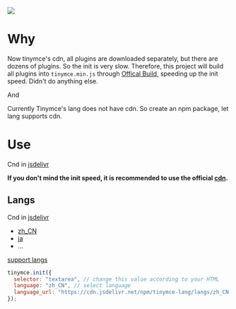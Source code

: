 [![](https://data.jsdelivr.com/v1/package/npm/tinymce-all-in-one/badge)](https://www.jsdelivr.com/package/npm/tinymce-all-in-one)

# Why

Now tinymce's cdn, all plugins are downloaded separately, but there are dozens of plugins. So the init is very slow. Therefore, this project will build all plugins into `tinymce.min.js` through [Offical Build](https://www.tiny.cloud/get-tiny/custom-builds/), speeding up the init speed. Didn't do anything else.

And

Currently Tinymce's lang does not have cdn. So create an npm package, let lang supports cdn.

# Use

Cnd in [jsdelivr](https://www.jsdelivr.com/package/npm/tinymce-all-in-one)

**If you don't mind the init speed, it is recommended to use the official [cdn](https://www.jsdelivr.com/package/npm/tinymce).**

## Langs

Cnd in [jsdelivr](https://www.jsdelivr.com/package/npm/tinymce-lang?path=langs)

- [zh_CN](https://cdn.jsdelivr.net/npm/tinymce-lang/langs/zh_CN.js)
- [ja](https://cdn.jsdelivr.net/npm/tinymce-lang/langs/ja.js)
- ...

[support langs](https://www.tiny.cloud/get-tiny/language-packages/) 

```js
tinymce.init({
  selector: "textarea", // change this value according to your HTML
  language: "zh_CN", // select language
  language_url: "https://cdn.jsdelivr.net/npm/tinymce-lang/langs/zh_CN.js" // site absolute URL
});
```
